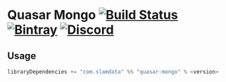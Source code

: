 # Quasar Mongo [![Build Status](https://travis-ci.org/slamdata/quasar-mongo.svg?branch=master)](https://travis-ci.org/slamdata/quasar-mongo) [![Bintray](https://img.shields.io/bintray/v/slamdata-inc/maven-public/quasar-mongo.svg)](https://bintray.com/slamdata-inc/maven-public/quasar-mongo) [![Discord](https://img.shields.io/discord/373302030460125185.svg?logo=discord)](https://discord.gg/QNjwCg6)

## Usage

```sbt
libraryDependencies += "com.slamdata" %% "quasar-mongo" % <version>
```
